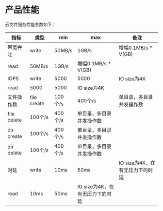 # 产品性能

云文件服务性能参数如下：

| **指标**    | **类型**    | **min** | **max**                         | **备注**                        |
| ----------- | ----------- | ------- | ------------------------------- | ------------------------------- |
| 带宽吞吐    | write       | 50MB/s  | 1GB/s                           | 增幅0.1MB/s * V(GB)             |
| read        | 50MB/s      | 1GB/s   | 增幅0.1MB/s * V(GB)             |                                 |
| IOPS        | write       | 5000    | 5000                            | IO size为4K                     |
| read        | 5000        | 5000    | IO size为4K                     |                                 |
| 文件操作数  | file create | 100个/s | 400个/s                         | 单目录，多目录并发操作数        |
| file delete | 100个/s     | 400个/s | 单目录，多目录并发操作数        |                                 |
| dir create  | 100个/s     | 400个/s | 单目录，多目录并发操作数        |                                 |
| dir delete  | 100个/s     | 400个/s | 单目录，多目录并发操作数        |                                 |
| 时延        | write       | 10ms    | 50ms                            | IO size为4K，在有无压力下的时延 |
| read        | 10ms        | 50ms    | IO size为4K，在有无压力下的时延 |                                 |

